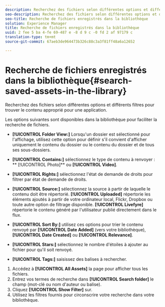 ```yaml
---
description: Recherchez des fichiers selon différentes options et différents filtres pour trouver le contenu approprié pour une application.
seo-description: Recherchez des fichiers selon différentes options et différents filtres pour trouver le contenu approprié pour une application.
seo-title: Recherche de fichiers enregistrés dans la bibliothèque
solution: Experience Manager
title: Recherche de fichiers enregistrés dans la bibliothèque
uuid: 2 fee 5 ba 4-fe 69-487 e -8 d 9 c -0 fd 2 af 97179 c
translation-type: tm+mt
source-git-commit: 67aeb3de964473b326c88c3a3f81ff48a6a12652

---
```



# Recherche de fichiers enregistrés dans la bibliothèque{#search-saved-assets-in-the-library}

Recherchez des fichiers selon différentes options et différents filtres pour trouver le contenu approprié pour une application.

Les options suivantes sont disponibles dans la bibliothèque pour faciliter la recherche de fichiers.

* **[!UICONTROL Folder View:]** Lorsqu&#39;un dossier est sélectionné pour l&#39;affichage, utilisez cette option pour définir s&#39;il convient d&#39;afficher uniquement le contenu du dossier ou le contenu du dossier et de tous ses sous-dossiers.
* **[!UICONTROL Contains:]** sélectionnez le type de contenu à renvoyer : ** [!UICONTROL Photo]** ou **[!UICONTROL Video]**.

* **[!UICONTROL Rights:]** sélectionnez l&#39;état de demande de droits pour filtrer par état de demande de droits.
* **[!UICONTROL Source:]** sélectionnez la source à partir de laquelle le contenu doit être répertorié. **[!UICONTROL Uploaded]** répertorie les éléments ajoutés à partir de votre ordinateur local, Flickr, Dropbox ou toute autre option de filtrage disponible. **[!UICONTROL Livefyre]** répertorie le contenu généré par l&#39;utilisateur publié directement dans le flux.

* **[!UICONTROL Sort By:]** utilisez ces options pour trier le contenu renvoyé par **[!UICONTROL Date Added]** (vers votre bibliothèque), **[!UICONTROL Date Created]** ou **[!UICONTROL Relevance]**.

* **[!UICONTROL Stars:]** sélectionnez le nombre d&#39;étoiles à ajouter au fichier pour qu&#39;il soit renvoyé.
* **[!UICONTROL Tags:]** saisissez des balises à rechercher.

1. Accédez à **[!UICONTROL All Assets]** la page pour afficher tous les fichiers.
1. Entrez vos termes de recherche dans **[!UICONTROL Search folder]** le champ (mot-clé ou nom d&#39;auteur ou balise).
1. Cliquez **[!UICONTROL Show Filter]** sur.
1. Utilisez les filtres fournis pour circonscrire votre recherche dans votre bibliothèque.
